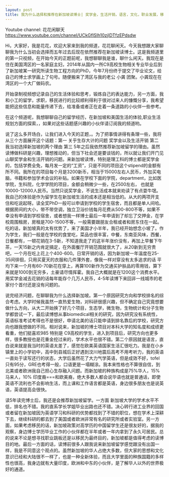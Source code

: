 ```yaml
---
layout: post
title: 我为什么选择和推荐在新加坡读博士| 奖学金，生活开销，语言，文化，职业发展，移民
---
```


Youtube channel: 花花闲聊天 https://www.youtube.com/channel/UCkGflSIh10zjIDTfzEPdsdw

Hi，大家好，我是花花，欢迎大家来到我的频道，花花聊闲天。今天我想跟大家聊聊我为什么当初会选择而五年过去后现在依然推荐在新加坡读博士。这是我频道里的第一只视频，在开始今天的正题前呢，我想聊聊我是谁，聊什么闲天。我现在是住在美国湾区的一名家庭主妇，2014年从国内一所C9高校生物相关专业毕业后到了新加坡某一研究所读生物工程方向的PhD，今年7月份终于提交了毕业论文，给自己的博士求学画上了句号。随便搬来了湾区与我的老公 小龚 团聚。小龚现在在湾区的一个大厂做码农。

开始录制视频想记录自己的生活体验和思考，锻炼自己的表达能力，另一方面，我和小工的留学，求职，移民进行的比较顺利得利于很对过来人的慷慨分享，我希望能把这些信息和能量传递下去，给准备或者正在走着一条道路的小伙伴一些参考。

在这个频道呢，我想聊聊自己的留学经历，在新加坡和美国生活的体验,职业生活规划方面的探索，，如果对这些话题感兴趣的小伙伴请订阅我的频道哟。

说了这么多开场白，让我们进入今天的正题，。为了把事情讲得有条理一些，我将从三个方面展开这个话题：第一 关乎生存大计的问题 奖学金以及生活开销 第二 我当初选择新加坡的两个理由 第三 5年之后我依然推荐新加坡留学的理由。虽然读博做科研是兴趣，理想推动的，但当下社会还是要谈钱的，所以就让我们开门见山聊奖学金和生活开销的问题。来新加坡读博，特别是理工科的博士都是奖学金的，包括学费全免，每月发一定的“工资”，只是不同的项目这个stipend的金额有所不同。我所在的项目每个月是3200新币，相当于15000左右人民币，外加买电脑，书籍和参加学术会议的补贴。如果在学校下面的学院，department，比如医学院，生科院，化学学院的项目，金额会稍微少一些，在2500左右， 也就是10000-12000人民币。当然只说奖学金，不说生活成本就来劝读了有点耍牛氓。我自己的体验是作为留学生在新加坡生活的成本还是相当低的。从大的两项开支 住和吃说起呀。读全奖PhD一般可以申请到学校的学生宿舍，而且都是单人间哈。根据房间的大小，带不带空调，独立卫浴价钱每月花费从500-800不等，如果不幸没有申请到学校宿舍，或者想我一样博士最后一年申请到了却忘了交押金，在学校周围租房，房租是700-1500不等，一般需要跟朋友合租或者和房东住在一起。吃的话，新加坡真的太有优势了，来了美国才小半年，我已经开始想念小坡了。作为学生，我们一般是在学校的食堂吃，菜品也很丰富，中餐，东南亚风味，西餐，日餐都有，一顿花销在3-5新，不知道我走了的这半年涨价没有，再加上早餐下午茶，一天15新之内肯定搞定，在外面餐厅开销范围就很大了，从20新到无穷贵吧，一个月在吃上花上个400-600。日常开销的话，因为新加坡一年温度在25-35间徘徊，只用买夏天的衣服和几件薄外套，像我一样对穿没有太多追求的话 平均下来一个月有60-70新花在穿上，再算100新作为交通买护肤品的零用钱，算下来就是1000到无穷多，土豪请尽情挥霍。我自己大概就是在1200这个消费水平。用奖学金减去花销的话每年能存个几万人民币，4-5年读博下来回非一线城市的老家付个首付还是没有问题的。

说完经济问题，在聊聊我为什么选择新加坡。第一个原因研究方向和学校排名的综合考虑。大学时候我虽然一直热爱生物，对科研很感兴趣，但不确定自己究竟想要做什么方向，从大二开始换了好几个项目，生态学，微生物，生物统计和分子生物学都尝试一下，最后读博想从事biomedical相关的研究，因为研究没有系统性，英语标准考试考得也不是很好，申请北美的话只能申请到排名靠后的学校，研究方向也跟我想做的不同。相对说来，新加坡的博士项目对本科大学的知名度和成绩更看重，他们挺喜欢985 特别是 C9高校的学生，进入到项目后，研究方向也更多样，很多教授也是花重金挖过来的，学术水平也很不错。第二个原因就是语言，直白说来就是我当时的英语太差了，感觉在欧美英语国家生活汇很吃力。我是在小乡镇里上的小学初中，高中到县城后正好遇到汶川地震后高考不用考听力，我的英语一直处于读写还行的状态，大学后虽然花了大力气学英语，但是成效不好，tofel只有95分，GRE也考得一般，口语更是一塌糊涂。我本来性格也不算很自信，到北美或者欧洲我自己担心生存融入问题。而新加坡的种族构成是75%华人，15%马来人，10% 印度裔===和欧美裔，绝大多数人都会说华语也就是普通话，即使英语不流利也不会影响生活，而上课和工作语言都是英语，身边很多朋友也是说英语，英语提高会很快。

读5年读完博士后，我还是会推荐新加坡留学。一方面 新加坡大学的学术水平不低，排名也不错。我的直系学长学姐毕业出路也还不错。决心转行进工业界的回国或者留在新加坡因为英语学习和科研的优势都找到了不错的职位，想在学术上深耕下去，继续科研的都去到了美国或者欧洲非常有名的研究所或者实验室。另一方面，如果考虑移民的话，新加坡政策对高学历的中国留学生还是很友好的，据我的观察，身边博士学历毕业工作的小伙伴都在半年或者一年内拿到了永久可居民。总的说来不论是想寻找职业跳板还是以移民为最终目的，新加坡都是值得考虑的读博目的地。最后一方面的话，读博前很多人跟我说来新加坡留学感觉跟没有出国一样，我是不同意这个观点的。虽然新加坡的华人占绝大多数，但大家的思想和文化意识已经和大陆很不一样了，也是一种全新体验，而且大学里面的种族国籍的多样性也很高，我身边就有大量印度，欧洲和中东的小伙伴，是了解华人以外的世界极好的通道。


